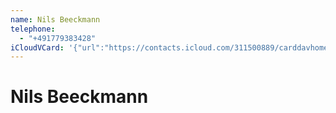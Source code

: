 ```yaml
---
name: Nils Beeckmann
telephone:
  - "+491779383428"
iCloudVCard: '{"url":"https://contacts.icloud.com/311500889/carddavhome/card/B958F046-21FA-4B6E-B4B7-BCC29DB17814.vcf","etag":"\"l9r77y35\"","data":"BEGIN:VCARD\r\nVERSION:3.0\r\nFN:\r\nN:Beeckmann;Nils;;;\r\nUID:10F80F34-14DE-498A-8325-E776F7D8D94D\r\nPRODID:-//Apple Inc.//iOS 15.7//EN\r\nREV:2025-04-03T22:04:11Z\r\nORG:;\r\nTEL:+491779383428\r\nEND:VCARD"}'
---
```

# Nils Beeckmann